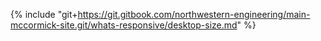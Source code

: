 {% include "git+https://git.gitbook.com/northwestern-engineering/main-mccormick-site.git/whats-responsive/desktop-size.md" %}

